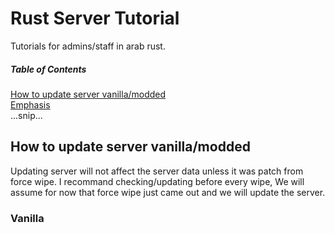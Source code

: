# Rust Server Tutorial
Tutorials for admins/staff in arab rust.

##### Table of Contents  
[How to update server vanilla/modded](#headers)  
[Emphasis](#emphasis)  
...snip...    
<a name="headers"/>
## How to update server vanilla/modded
Updating server will not affect the server data unless it was patch from force wipe. I recommand checking/updating before every wipe, We will assume for now that force wipe just came out and we will update the server.
### Vanilla
